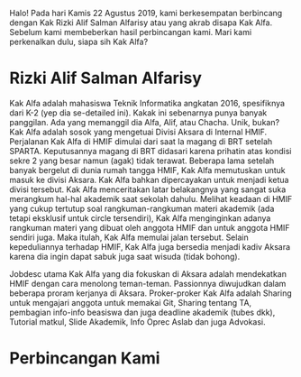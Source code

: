 Halo! Pada hari Kamis 22 Agustus 2019, kami berkesempatan berbincang
dengan Kak Rizki Alif Salman Alfarisy atau yang akrab disapa Kak Alfa.
Sebelum kami membeberkan hasil perbincangan kami. Mari kami perkenalkan
dulu, siapa sih Kak Alfa?

# Rizki Alif Salman Alfarisy
Kak Alfa adalah mahasiswa Teknik Informatika angkatan 2016, spesifiknya
dari K-2 (yep dia se-detailed ini). Kakak ini sebenarnya punya banyak panggilan.
Ada yang memanggil dia Alfa, Alif, atau Chacha. Unik, bukan? Kak Alfa adalah
sosok yang mengetuai Divisi Aksara di Internal HMIF. Perjalanan Kak Alfa di HMIF
dimulai dari saat Ia magang di BRT setelah SPARTA. Keputusannya magang di BRT
didasari karena prihatin atas kondisi sekre 2 yang besar namun (agak) tidak terawat.
Beberapa lama setelah banyak bergelut di dunia rumah tangga HMIF, Kak Alfa memutuskan
untuk masuk ke divisi Aksara. Kak Alfa bahkan dipercayakan untuk menjadi ketua divisi
tersebut. Kak Alfa menceritakan latar belakangnya yang sangat suka merangkum hal-hal 
akademik saat sekolah dahulu. Melihat keadaan di HMIF yang cukup tertutup soal 
rangkuman-rangkuman materi akademik (ada tetapi eksklusif untuk circle tersendiri), 
Kak Alfa menginginkan adanya rangkuman materi yang dibuat oleh anggota HMIF dan 
untuk anggota HMIF sendiri juga. Maka itulah, Kak Alfa memulai jalan tersebut. 
Selain kepeduliannya terhadap HMIF, Kak Alfa juga bersedia menjadi
kadiv Aksara karena dia ingin dapat sabuk juga saat wisuda (tidak bohong).

Jobdesc utama Kak Alfa yang dia fokuskan di Aksara adalah mendekatkan HMIF
dengan cara menolong teman-teman. Passionnya diwujudkan dalam beberapa proram kerjanya
di Aksara. Proker-proker Kak Alfa adalah Sharing untuk mengajari anggota untuk memakai
Git, Sharing tentang TA, pembagian info-info beasiswa dan juga deadline akademik (tubes dkk),
Tutorial matkul, Slide Akademik, Info Oprec Aslab dan juga Advokasi.

# Perbincangan Kami
